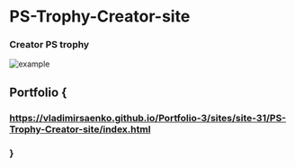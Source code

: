 # PS-Trophy-Creator-site

### Creator PS trophy

![example](https://user-images.githubusercontent.com/56477695/132260031-248f2ae1-864f-472d-a378-e4e84d853109.jpg)

## Portfolio {

### https://vladimirsaenko.github.io/Portfolio-3/sites/site-31/PS-Trophy-Creator-site/index.html

### }
